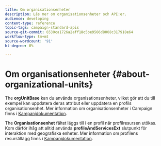 ```yaml
---
title: Om organisationsenheter
description: Läs mer om organisationsenheter och API:er.
audience: developing
content-type: reference
topic-tags: campaign-standard-apis
source-git-commit: 6530ca1726a2aff18c5be9566d8008c317918e64
workflow-type: tm+mt
source-wordcount: '91'
ht-degree: 0%

---
```



# Om organisationsenheter {#about-organizational-units}

The **orgUnitBase** kan du använda organisationsenheter, vilket gör att du till exempel kan uppdatera deras attribut eller uppdatera en profils organisationsenhet. Mer information om organisationsenheter i Campaign finns i [Kampanjdokumentation](https://experienceleague.adobe.com/docs/campaign-standard/using/administrating/users-and-security/organizational-units.html#administrating).

The **Organisationsenhet** fältet läggs till i en profil när profilresursen utökas. Kom därför ihåg att alltid använda **profileAndServicesExt** slutpunkt för interaktion med geografiska enheter. Mer information om profilens resurstillägg finns i [Kampanjdokumentation](https://experienceleague.adobe.com/docs/campaign-standard/using/administrating/users-and-security/organizational-units.html#partitioning-profiles).
